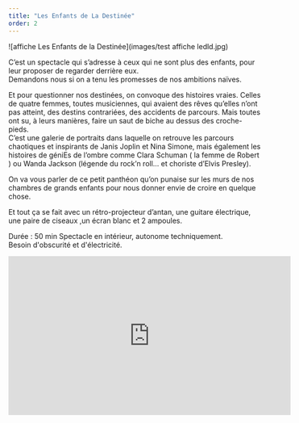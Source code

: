 ```yaml
---
title: "Les Enfants de La Destinée"
order: 2
---
```

![affiche Les Enfants de la Destinée](images/test affiche ledld.jpg)

C’est un spectacle qui s’adresse à ceux qui ne sont plus des enfants, pour leur proposer de regarder derrière eux.  
Demandons nous si on a tenu les promesses de nos ambitions naïves.  

Et pour questionner nos destinées, on convoque des histoires vraies. 
Celles de quatre femmes, toutes musiciennes, qui avaient des rêves qu’elles n’ont pas atteint, des destins contrariées, des accidents de parcours. 
Mais toutes ont su, à leurs manières, faire un saut de biche au dessus des croche-pieds.  
C’est une galerie de portraits dans laquelle on retrouve les parcours chaotiques et inspirants de Janis Joplin et Nina Simone, mais également les histoires de géniEs de l’ombre comme Clara Schuman ( la femme de Robert ) ou Wanda Jackson (légende du rock’n roll… et choriste d’Elvis Presley).  

On va vous parler de ce petit panthéon qu’on punaise sur les murs de nos chambres de grands enfants pour nous donner envie de croire en quelque chose.  

Et tout ça se fait avec un rétro-projecteur d’antan, une guitare électrique, une paire de ciseaux ,un écran blanc et 2 ampoules.  

Durée : 50 min
Spectacle en intérieur, autonome techniquement.  
Besoin d'obscurité et d'électricité.

<iframe width="560" height="315" src="https://www.youtube.com/embed/O2ERxNmiDUI" title="YouTube video player" frameborder="0" allow="accelerometer; autoplay; clipboard-write; encrypted-media; gyroscope; picture-in-picture; web-share" allowfullscreen></iframe> 